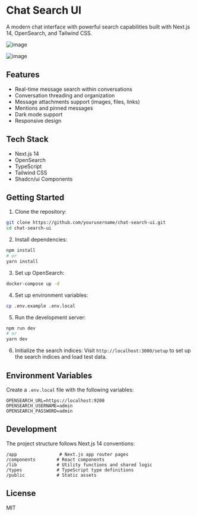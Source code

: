 # Chat Search UI

A modern chat interface with powerful search capabilities built with Next.js 14, OpenSearch, and Tailwind CSS.

![image](https://github.com/user-attachments/assets/f0fa04cc-3ae6-4a76-8a06-905811ad1607)

![image](https://github.com/user-attachments/assets/caba9b12-c5e6-49b1-887e-cc6498f4d8a0)



## Features

- Real-time message search within conversations
- Conversation threading and organization
- Message attachments support (images, files, links)
- Mentions and pinned messages
- Dark mode support
- Responsive design

## Tech Stack

- Next.js 14
- OpenSearch
- TypeScript
- Tailwind CSS
- Shadcn/ui Components

## Getting Started

1. Clone the repository:
```bash
git clone https://github.com/yourusername/chat-search-ui.git
cd chat-search-ui
```

2. Install dependencies:
```bash
npm install
# or
yarn install
```

3. Set up OpenSearch:
```bash
docker-compose up -d
```

4. Set up environment variables:
```bash
cp .env.example .env.local
```

5. Run the development server:
```bash
npm run dev
# or
yarn dev
```

6. Initialize the search indices:
Visit `http://localhost:3000/setup` to set up the search indices and load test data.

## Environment Variables

Create a `.env.local` file with the following variables:

```env
OPENSEARCH_URL=https://localhost:9200
OPENSEARCH_USERNAME=admin
OPENSEARCH_PASSWORD=admin
```

## Development

The project structure follows Next.js 14 conventions:

```
/app                # Next.js app router pages
/components        # React components
/lib               # Utility functions and shared logic
/types             # TypeScript type definitions
/public            # Static assets
```

## License

MIT
